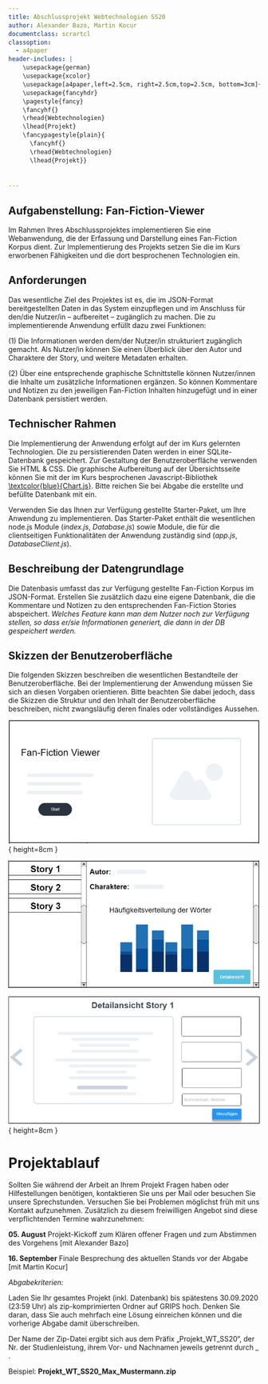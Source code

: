 ```yaml
---
title: Abschlussprojekt Webtechnologien SS20
author: Alexander Bazo, Martin Kocur
documentclass: scrartcl
classoption:
  - a4paper
header-includes: |
    \usepackage{german}
	\usepackage{xcolor} 
    \usepackage[a4paper,left=2.5cm, right=2.5cm,top=2.5cm, bottom=3cm]{geometry}
    \usepackage{fancyhdr}
    \pagestyle{fancy}
    \fancyhf{}
    \rhead{Webtechnologien}
    \lhead{Projekt}
    \fancypagestyle{plain}{
      \fancyhf{}
      \rhead{Webtechnologien}
      \lhead{Projekt}}


---
```




## Aufgabenstellung: Fan-Fiction-Viewer

Im Rahmen Ihres Abschlussprojektes implementieren Sie eine Webanwendung, die der Erfassung und Darstellung eines Fan-Fiction Korpus dient. Zur Implementierung des Projekts setzen Sie die im Kurs erworbenen Fähigkeiten und die dort besprochenen Technologien ein.



## Anforderungen

Das wesentliche Ziel des Projektes ist es, die im JSON-Format bereitgestellten Daten in das System einzupflegen und im Anschluss für den/die Nutzer/in – aufbereitet – zugänglich zu machen. Die zu implementierende Anwendung erfüllt dazu zwei Funktionen: 

(1) Die Informationen werden dem/der Nutzer/in strukturiert zugänglich gemacht. Als Nutzer/in können Sie einen Überblick über den Autor und Charaktere der Story, und weitere Metadaten erhalten.

(2) Über eine entsprechende graphische Schnittstelle können Nutzer/innen die Inhalte um zusätzliche Informationen ergänzen. So können Kommentare und Notizen zu den jeweiligen Fan-Fiction Inhalten hinzugefügt und in einer Datenbank persistiert werden. 

## Technischer Rahmen

Die Implementierung der Anwendung erfolgt auf der im Kurs gelernten Technologien. Die zu persistierenden Daten werden in einer SQLite-Datenbank gespeichert. Zur Gestaltung der Benutzeroberfläche verwenden Sie HTML & CSS. Die graphische Aufbereitung auf der Übersichtsseite können Sie mit der im Kurs besprochenen Javascript-Bibliothek [\textcolor{blue}{Chart.js}](http://www.chartjs.org/).  Bitte reichen Sie bei Abgabe die erstellte und befüllte Datenbank mit ein. 

Verwenden Sie das Ihnen zur Verfügung gestellte Starter-Paket, um Ihre Anwendung zu implementieren. Das Starter-Paket enthält die wesentlichen node.js Module (_index.js_, _Database.js_) sowie Module, die für die clientseitigen Funktionalitäten der Anwendung zuständig sind (_app.js_, _DatabaseClient.js_).  





## Beschreibung der Datengrundlage

Die Datenbasis umfasst das zur Verfügung gestellte Fan-Fiction Korpus im JSON-Format. Erstellen Sie zusätzlich dazu eine eigene Datenbank, die die Kommentare und Notizen zu den entsprechenden Fan-Fiction Stories abspeichert.  _Welches Feature kann man dem Nutzer noch zur Verfügung stellen, so dass er/sie Informationen generiert, die dann in der DB gespeichert werden._ 



## Skizzen der Benutzeroberfläche

Die folgenden Skizzen beschreiben die wesentlichen Bestandteile der Benutzeroberfläche. Bei
der Implementierung der Anwendung müssen Sie sich an diesen Vorgaben orientieren. Bitte
beachten Sie dabei jedoch, dass die Skizzen die Struktur und den Inhalt der Benutzeroberfläche
beschreiben, nicht zwangsläufig deren finales oder vollständiges Aussehen.

![](Home.PNG){ height=8cm }

![Übersichtsseite](Acts.PNG)

![Detailansicht](Scene.PNG){ height=8cm }

# Projektablauf

Sollten Sie während der Arbeit an Ihrem Projekt Fragen haben oder Hilfestellungen benötigen, kontaktieren Sie uns per Mail oder besuchen Sie unsere Sprechstunden. Versuchen Sie bei Problemen möglichst früh mit uns Kontakt aufzunehmen. Zusätzlich zu diesem freiwilligen Angebot sind diese verpflichtenden Termine wahrzunehmen:

**05. August**        Projekt-Kickoff zum Klären offener Fragen und zum Abstimmen des Vorgehens [mit Alexander Bazo]

**16. September**  Finale Besprechung des aktuellen Stands vor der Abgabe [mit Martin Kocur]



_Abgabekriterien:_

Laden Sie Ihr gesamtes Projekt (inkl. Datenbank) bis spätestens 30.09.2020 (23:59 Uhr) als zip-komprimierten Ordner auf GRIPS hoch.  Denken Sie daran, dass Sie auch mehrfach eine Lösung einreichen können und die vorherige Abgabe damit überschreiben.

Der Name der Zip-Datei ergibt sich aus dem Präfix „Projekt_WT_SS20“, der Nr. der Studienleistung, ihrem Vor- und Nachnamen jeweils getrennt durch _ .

 

Beispiel: **Projekt_WT_SS20_Max_Mustermann.zip**

